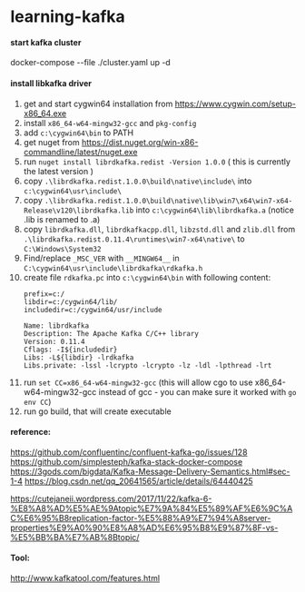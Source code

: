 # learning-kafka

#### start kafka cluster
docker-compose --file ./cluster.yaml up -d

#### install libkafka driver
1. get and start cygwin64 installation from https://www.cygwin.com/setup-x86_64.exe
1. install `x86_64-w64-mingw32-gcc` and `pkg-config`
1. add `c:\cygwin64\bin` to PATH
1. get nuget from https://dist.nuget.org/win-x86-commandline/latest/nuget.exe
1. run `nuget install librdkafka.redist -Version 1.0.0` ( this is currently the latest version )
1. copy `.\librdkafka.redist.1.0.0\build\native\include\` into `c:\cygwin64\usr\include\`
1. copy `.\librdkafka.redist.1.0.0\build\native\lib\win7\x64\win7-x64-Release\v120\librdkafka.lib` into `c:\cygwin64\lib\librdkafka.a` (notice .lib is renamed to .a)
1. copy `librdkafka.dll`, `librdkafkacpp.dll`, `libzstd.dll` and `zlib.dll` from `.\librdkafka.redist.0.11.4\runtimes\win7-x64\native\` to `C:\Windows\System32`
1. Find/replace `_MSC_VER` with `__MINGW64__` in `C:\cygwin64\usr\include\librdkafka\rdkafka.h`
1. create file `rdkafka.pc` into `c:\cygwin64\bin` with following content:
    ```
    prefix=c:/
    libdir=c:/cygwin64/lib/
    includedir=c:/cygwin64/usr/include

    Name: librdkafka
    Description: The Apache Kafka C/C++ library
    Version: 0.11.4
    Cflags: -I${includedir}
    Libs: -L${libdir} -lrdkafka
    Libs.private: -lssl -lcrypto -lcrypto -lz -ldl -lpthread -lrt
    ```
1. run `set CC=x86_64-w64-mingw32-gcc` (this will allow cgo to use x86_64-w64-mingw32-gcc instead of gcc - you can make sure it worked with `go env CC`)
1. run go build, that will create executable

#### reference:
https://github.com/confluentinc/confluent-kafka-go/issues/128
https://github.com/simplesteph/kafka-stack-docker-compose
https://3gods.com/bigdata/Kafka-Message-Delivery-Semantics.html#sec-1-4
https://blog.csdn.net/qq_20641565/article/details/64440425

https://cutejaneii.wordpress.com/2017/11/22/kafka-6-%E8%A8%AD%E5%AE%9Atopic%E7%9A%84%E5%89%AF%E6%9C%AC%E6%95%B8replication-factor-%E5%88%A9%E7%94%A8server-properties%E9%A0%90%E8%A8%AD%E6%95%B8%E9%87%8F-vs-%E5%BB%BA%E7%AB%8Btopic/

#### Tool:
http://www.kafkatool.com/features.html